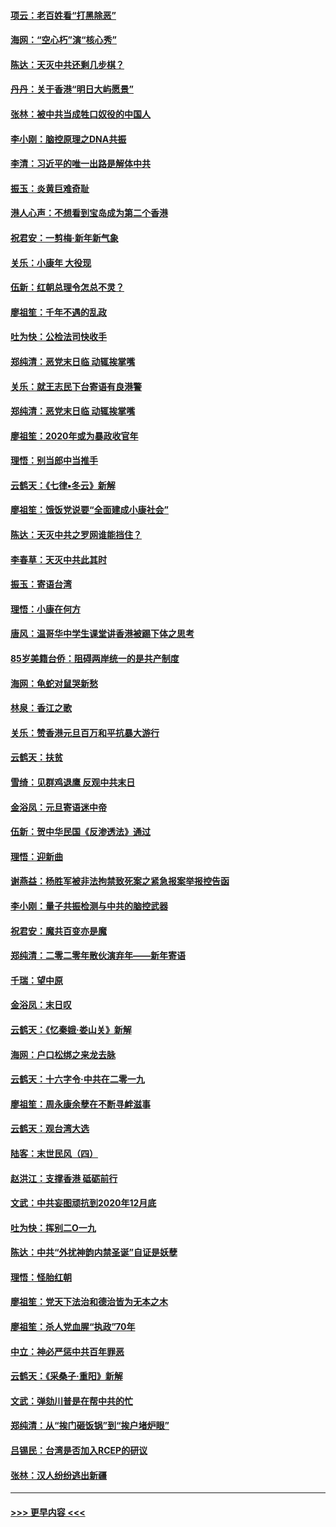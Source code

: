 #### [项云：老百姓看“打黑除恶”](../pages/nsc993/n11785398.md?t=01120333) 
#### [海网：“空心朽”演“核心秀”](../pages/nsc993/n11783874.md?t=01120333) 
#### [陈达：天灭中共还剩几步棋？](../pages/nsc993/n11783719.md?t=01120333) 
#### [丹丹：关于香港“明日大屿愿景”](../pages/nsc993/n11783273.md?t=01120333) 
#### [张林：被中共当成牲口奴役的中国人](../pages/nsc993/n11782397.md?t=01120333) 
#### [李小刚：脑控原理之DNA共振](../pages/nsc993/n11780962.md?t=01120333) 
#### [李清：习近平的唯一出路是解体中共](../pages/nsc993/n11780866.md?t=01120333) 
#### [振玉：炎黄巨难奇耻](../pages/nsc993/n11779632.md?t=01120333) 
#### [港人心声：不想看到宝岛成为第二个香港](../pages/nsc993/n11778817.md?t=01120333) 
#### [祝君安：一剪梅‧新年新气象](../pages/nsc993/n11776340.md?t=01120333) 
#### [关乐：小康年 大役现](../pages/nsc993/n11774213.md?t=01120333) 
#### [伍新：红朝总理令怎总不灵？](../pages/nsc993/n11770813.md?t=01120333) 
#### [廖祖笙：千年不遇的乱政](../pages/nsc993/n11770373.md?t=01120333) 
#### [吐为快：公检法司快收手](../pages/nsc993/n11770359.md?t=01120333) 
#### [郑纯清：恶党末日临 动辄挨掌嘴](../pages/nsc993/n11769912.md?t=01120333) 
#### [关乐：就王志民下台寄语有良港警](../pages/nsc993/n11769903.md?t=01120333) 
#### [郑纯清：恶党末日临 动辄挨掌嘴](../pages/nsc993/n11769356.md?t=01120333) 
#### [廖祖笙：2020年或为暴政收官年](../pages/nsc993/n11768216.md?t=01120333) 
#### [理悟：别当郎中当推手](../pages/nsc993/n11768243.md?t=01120333) 
#### [云鹤天：《七律▪冬云》新解](../pages/nsc993/n11768204.md?t=01120333) 
#### [廖祖笙：饿饭党说要“全面建成小康社会”](../pages/nsc993/n11767482.md?t=01120333) 
#### [陈达：天灭中共之罗网谁能挡住？](../pages/nsc993/n11767465.md?t=01120333) 
#### [李春草：天灭中共此其时](../pages/nsc993/n11767452.md?t=01120333) 
#### [振玉：寄语台湾](../pages/nsc993/n11767432.md?t=01120333) 
#### [理悟：小康在何方](../pages/nsc993/n11767394.md?t=01120333) 
#### [唐风：温哥华中学生课堂讲香港被踢下体之思考](../pages/nsc993/n11766848.md?t=01120333) 
#### [85岁美籍台侨：阻碍两岸统一的是共产制度](../pages/nsc993/n11765043.md?t=01120333) 
#### [海网：龟蛇对鼠哭新愁](../pages/nsc993/n11764895.md?t=01120333) 
#### [林泉：香江之歌](../pages/nsc993/n11764415.md?t=01120333) 
#### [关乐：赞香港元旦百万和平抗暴大游行](../pages/nsc993/n11764382.md?t=01120333) 
#### [云鹤天：扶贫](../pages/nsc993/n11764245.md?t=01120333) 
#### [雪绮：见群鸡退鹰  反观中共末日](../pages/nsc993/n11762112.md?t=01120333) 
#### [金浴凤：元旦寄语迷中帝](../pages/nsc993/n11761788.md?t=01120333) 
#### [伍新：贺中华民国《反渗透法》通过](../pages/nsc993/n11761994.md?t=01120333) 
#### [理悟：迎新曲](../pages/nsc993/n11761152.md?t=01120333) 
#### [谢燕益：杨胜军被非法拘禁致死案之紧急报案举报控告函](../pages/nsc993/n11756134.md?t=01120333) 
#### [李小刚：量子共振检测与中共的脑控武器](../pages/nsc993/n11754518.md?t=01120333) 
#### [祝君安：魔共百变亦是魔](../pages/nsc993/n11754469.md?t=01120333) 
#### [郑纯清：二零二零年散伙演弃年——新年寄语](../pages/nsc993/n11754195.md?t=01120333) 
#### [千瑞：望中原](../pages/nsc993/n11754159.md?t=01120333) 
#### [金浴凤：末日叹](../pages/nsc993/n11752359.md?t=01120333) 
#### [云鹤天：《忆秦娥‧娄山关》新解](../pages/nsc993/n11752348.md?t=01120333) 
#### [海网：户口松绑之来龙去脉](../pages/nsc993/n11752328.md?t=01120333) 
#### [云鹤天：十六字令‧中共在二零一九](../pages/nsc993/n11752305.md?t=01120333) 
#### [廖祖笙：周永康余孽在不断寻衅滋事](../pages/nsc993/n11751013.md?t=01120333) 
#### [云鹤天：观台湾大选](../pages/nsc993/n11751007.md?t=01120333) 
#### [陆客：末世民风（四）](../pages/nsc993/n11749203.md?t=01120333) 
#### [赵洪江：支撑香港 砥砺前行](../pages/nsc993/n11748482.md?t=01120333) 
#### [文武：中共妄图顽抗到2020年12月底](../pages/nsc993/n11748446.md?t=01120333) 
#### [吐为快：挥别二O一九](../pages/nsc993/n11748411.md?t=01120333) 
#### [陈达：中共“外扰神韵内禁圣诞”自证是妖孽](../pages/nsc993/n11748226.md?t=01120333) 
#### [理悟：怪胎红朝](../pages/nsc993/n11748206.md?t=01120333) 
#### [廖祖笙：党天下法治和德治皆为无本之木](../pages/nsc993/n11748135.md?t=01120333) 
#### [廖祖笙：杀人党血腥“执政”70年](../pages/nsc993/n11745144.md?t=01120333) 
#### [中立：神必严惩中共百年罪恶](../pages/nsc993/n11744970.md?t=01120333) 
#### [云鹤天：《采桑子‧重阳》新解](../pages/nsc993/n11744948.md?t=01120333) 
#### [文武：弹劾川普是在帮中共的忙](../pages/nsc993/n11744758.md?t=01120333) 
#### [郑纯清：从“挨门砸饭锅”到“挨户堵炉眼”](../pages/nsc993/n11744745.md?t=01120333) 
#### [吕锡民：台湾是否加入RCEP的研议](../pages/nsc993/n11744701.md?t=01120333) 
#### [张林：汉人纷纷逃出新疆](../pages/nsc993/n11743530.md?t=01120333) 

----
#### [ >>> 更早内容 <<< ](../indexes/nsc993-earlier.md)
